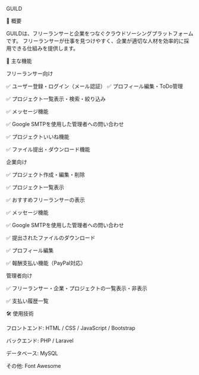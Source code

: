 GUILD

📌 概要

GUILDは、フリーランサーと企業をつなぐクラウドソーシングプラットフォームです。
フリーランサーが仕事を見つけやすく、企業が適切な人材を効率的に採用できる仕組みを提供します。

🎯 主な機能

フリーランサー向け

✅ ユーザー登録・ログイン（メール認証）
✅ プロフィール編集・ToDo管理

✅ プロジェクト一覧表示・検索・絞り込み

✅ メッセージ機能

✅ Google SMTPを使用した管理者への問い合わせ

✅ プロジェクトいいね機能

✅ ファイル提出・ダウンロード機能

企業向け

✅ プロジェクト作成・編集・削除

✅ プロジェクト一覧表示

✅ おすすめフリーランサーの表示

✅ メッセージ機能

✅ Google SMTPを使用した管理者への問い合わせ

✅ 提出されたファイルのダウンロード

✅ プロフィール編集

✅ 報酬支払い機能（PayPal対応）

管理者向け

✅ フリーランサー・企業・プロジェクトの一覧表示・非表示

✅ 支払い履歴一覧

🛠 使用技術

フロントエンド: HTML / CSS / JavaScript / Bootstrap

バックエンド: PHP / Laravel

データベース: MySQL

その他: Font Awesome
